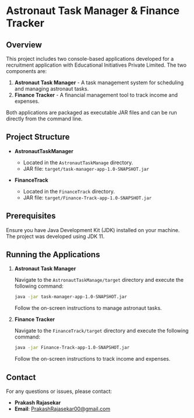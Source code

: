 # Astronaut Task Manager & Finance Tracker

## Overview

This project includes two console-based applications developed for a recruitment application with Educational Initiatives Private Limited. The two components are:

1. **Astronaut Task Manager** - A task management system for scheduling and managing astronaut tasks.
2. **Finance Tracker** - A financial management tool to track income and expenses.

Both applications are packaged as executable JAR files and can be run directly from the command line.

## Project Structure

- **AstronautTaskManager**
  - Located in the `AstronautTaskManage` directory.
  - JAR file: `target/task-manager-app-1.0-SNAPSHOT.jar`
  
- **FinanceTrack**
  - Located in the `FinanceTrack` directory.
  - JAR file: `target/Finance-Track-app-1.0-SNAPSHOT.jar`

## Prerequisites

Ensure you have Java Development Kit (JDK) installed on your machine. The project was developed using JDK 11.

## Running the Applications

1. **Astronaut Task Manager**

   Navigate to the `AstronautTaskManage/target` directory and execute the following command:
   ```bash
   java -jar task-manager-app-1.0-SNAPSHOT.jar
   ```
   Follow the on-screen instructions to manage astronaut tasks.

2. **Finance Tracker**

   Navigate to the `FinanceTrack/target` directory and execute the following command:
   ```bash
   java -jar Finance-Track-app-1.0-SNAPSHOT.jar
   ```
   Follow the on-screen instructions to track income and expenses.

## Contact

For any questions or issues, please contact:

- **Prakash Rajasekar**
- **Email**: [PrakashRajasekar00@gmail.com](mailto:prakashrajasekar00@gmail.com)